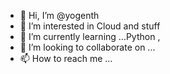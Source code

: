 - 👋 Hi, I’m @yogenth
- 👀 I’m interested in Cloud and stuff
- 🌱 I’m currently learning ...Python ,
- 💞️ I’m looking to collaborate on ...
- 📫 How to reach me ...

<!---
yogenth/yogenth is a ✨ special ✨ repository because its `README.md` (this file) appears on your GitHub profile.
You can click the Preview link to take a look at your changes.
--->
